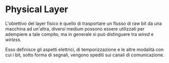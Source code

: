 # Physical Layer

L'obiettivo del layer fisico è quello di trasportare un flusso di raw bit da una macchina ad un'altra, diversi medium possono essere utilizzati per adempiere a tale compito, ma in generale si può distinguere tra _wired_ e _wirless_.

Esso definisce gli aspetti elettrici, di temporizzazione e le altre modalità con cui i bit, sotto forma di segnali, vengono spediti sui canali di comunicazione.
